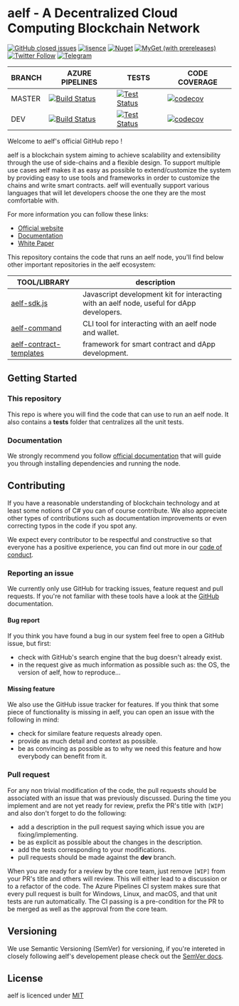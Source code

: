 # aelf - A Decentralized Cloud Computing Blockchain Network 

[![GitHub closed issues](https://img.shields.io/github/issues-closed/aelfproject/aelf.svg)](https://app.gitkraken.com/glo/board/XKsOZJarBgAPseno)
[![lisence](https://img.shields.io/github/license/AElfProject/AElf.svg)](https://github.com/AElfProject/AElf/blob/dev/LICENSE)
[![Nuget](https://img.shields.io/nuget/v/AElf.OS.svg)](https://www.nuget.org/packages?q=aelf)
[![MyGet (with prereleases)](https://img.shields.io/myget/aelf-project-dev/vpre/aelf.os.svg?label=myget)](https://www.myget.org/gallery/aelf-project-dev)
[![Twitter Follow](https://img.shields.io/twitter/follow/aelfblockchain.svg?label=%40aelfblockchain&style=social)](https://twitter.com/aelfblockchain)
[![Telegram](https://badgen.net/badge/telegram/join/blue?icon=telegram)](https://t.me/aelfdeveloper)

 BRANCH | AZURE PIPELINES                                              | TESTS                                                        | CODE COVERAGE                                                
 ------ | ------------------------------------------------------------ | ------------------------------------------------------------ | ------------------------------------------------------------ 
 MASTER | [![Build Status](https://dev.azure.com/AElfProject/AElf/_apis/build/status/AElfProject.AElf?branchName=master)](https://dev.azure.com/AElfProject/AElf/_build/latest?definitionId=1&branchName=master) | [![Test Status](https://img.shields.io/azure-devops/tests/AElfProject/AElf/1/master)](https://dev.azure.com/AElfProject/AElf/_build/latest?definitionId=1&branchName=master) | [![codecov](https://codecov.io/gh/AElfProject/AElf/branch/master/graph/badge.svg)](https://codecov.io/gh/AElfProject/AElf) 
 DEV    | [![Build Status](https://dev.azure.com/AElfProject/AElf/_apis/build/status/AElfProject.AElf?branchName=dev)](https://dev.azure.com/AElfProject/AElf/_build/latest?definitionId=1&branchName=dev) | [![Test Status](https://img.shields.io/azure-devops/tests/AElfProject/AElf/1/dev)](https://dev.azure.com/AElfProject/AElf/_build/latest?definitionId=1&branchName=dev) | [![codecov](https://codecov.io/gh/AElfProject/AElf/branch/dev/graph/badge.svg)](https://codecov.io/gh/AElfProject/AElf) 

Welcome to aelf's official GitHub repo ! 

aelf is a blockchain system aiming to achieve scalability and extensibility through the use of side-chains and a flexible design. To support multiple use cases aelf makes it as easy as possible to extend/customize the system by providing easy to use tools and frameworks in order to customize the chains and write smart contracts. aelf will eventually support various languages that will let developers choose the one they are the most comfortable with.

For more information you can follow these links:
* [Official website](https://aelf.com/)
* [Documentation](https://docs.aelf.com/)
* [White Paper](https://docs.aelf.com/resources/whitepaper-2/)

This repository contains the code that runs an aelf node, you'll find below other important repositories in the aelf 
ecosystem:

TOOL/LIBRARY | description
-------------|-------------
[aelf-sdk.js](https://docs.aelf.com/tools/chain-sdk/javascript-sdk/) | Javascript development kit for interacting with an aelf node, useful for dApp developers. 
[aelf-command](https://docs.aelf.com/tools/aelf-cli/introduction/) | CLI tool for interacting with an aelf node and wallet.
[aelf-contract-templates](https://docs.aelf.com/tools/smart-contract-templates/developing-smart-contracts/) | framework for smart contract and dApp development.

## Getting Started

### This repository

This repo is where you will find the code that can use to run an aelf node. It also contains a **tests** folder that centralizes all the unit tests.

### Documentation

We strongly recommend you follow [official documentation](https://docs.aelf.com/) that will guide you through installing dependencies and running the node.

## Contributing

If you have a reasonable understanding of blockchain technology and at least some notions of C# you can of course contribute. We also appreciate other types of contributions such as documentation improvements or even correcting typos in the code if you spot any.

We expect every contributor to be respectful and constructive so that everyone has a positive experience, you can find out more in our [code of conduct](https://github.com/AElfProject/AElf/blob/dev/CODE_OF_CONDUCT.md).

### Reporting an issue

We currently only use GitHub for tracking issues, feature request and pull requests. If you're not familiar with these tools have a look at the [GitHub](https://help.github.com/en) documentation.

#### Bug report

If you think you have found a bug in our system feel free to open a GitHub issue, but first:
- check with GitHub's search engine that the bug doesn't already exist.
- in the request give as much information as possible such as: the OS, the version of aelf, how to reproduce...

#### Missing feature

We also use the GitHub issue tracker for features. If you think that some piece of functionality is missing in aelf, you can open an issue with the following in mind:
- check for similare feature requests already open.
- provide as much detail and context as possible.
- be as convincing as possible as to why we need this feature and how everybody can benefit from it.

### Pull request

For any non trivial modification of the code, the pull requests should be associated with an issue that was previously discussed. During the time you implement and are not yet ready for review, prefix the PR's title with ```[WIP]``` and also don't forget to do the following:
- add a description in the pull request saying which issue you are fixing/implementing. 
- be as explicit as possible about the changes in the description.
- add the tests corresponding to your modifications.
- pull requests should be made against the **dev** branch.

When you are ready for a review by the core team, just remove ```[WIP]``` from your PR's title and others will review. This will either lead to a discussion or to a refactor of the code. The Azure Pipelines CI system makes sure that every pull request is built for Windows, Linux, and macOS, and that unit tests are run automatically. The CI passing is a pre-condition for the PR to be merged as well as the approval from the core team.

## Versioning

We use Semantic Versioning (SemVer) for versioning, if you're intereted in closely following aelf's developement please check out the [SemVer docs](https://semver.org/).

## License

aelf is licenced under [MIT](https://github.com/AElfProject/AElf/blob/dev/LICENSE)
